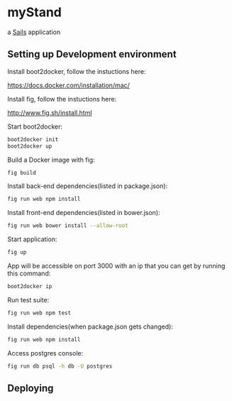 # myStand

a [Sails](http://sailsjs.org) application

## Setting up Development environment

Install boot2docker, follow the instuctions here:

https://docs.docker.com/installation/mac/

Install fig, follow the instuctions here:

http://www.fig.sh/install.html

Start boot2docker:

```bash
boot2docker init
boot2docker up
```

Build a Docker image with fig:

```bash
fig build
```

Install back-end dependencies(listed in package.json):

```bash
fig run web npm install
```

Install front-end dependencies(listed in bower.json):

```bash
fig run web bower install --allow-root
```

Start application:

```bash
fig up
```

App will be accessible on port 3000 with an ip that you can get by running this command:

```bash
boot2docker ip
```

Run test suite:

```bash
fig run web npm test
```

Install dependencies(when package.json gets changed):
```bash
fig run web npm install
```

Access postgres console:

```bash
fig run db psql -h db -U postgres
```


## Deploying
